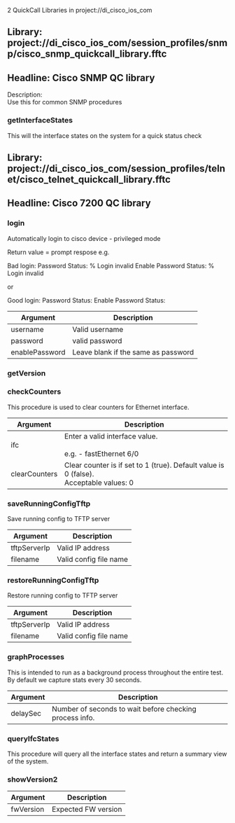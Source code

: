 2 QuickCall Libraries in project://di_cisco_ios_com
## Library: project://di_cisco_ios_com/session_profiles/snmp/cisco_snmp_quickcall_library.fftc
## Headline: Cisco SNMP QC library
Description:  
Use this for common SNMP procedures  
  
### getInterfaceStates
This will the interface states on the system for a quick status check
## Library: project://di_cisco_ios_com/session_profiles/telnet/cisco_telnet_quickcall_library.fftc
## Headline: Cisco 7200 QC library
### login
Automatically login to cisco device - privileged mode

Return value = prompt respose
e.g.

Bad login:
Password Status: % Login invalid
Enable Password Status: % Login invalid

or

Good login:
Password Status:
Enable Password Status:

Argument | Description
------------ | -------------
username | Valid username
password | valid password
enablePassword | Leave blank if the same as password
### getVersion
### checkCounters
This procedure is used to clear counters for Ethernet interface.

Argument | Description
------------ | -------------
ifc | Enter a valid interface value.<br><br>e.g. - fastEthernet 6/0
clearCounters | Clear counter is if set to 1 (true). Default value is 0 (false).<br>Acceptable values: 0|1
### saveRunningConfigTftp
Save running config to TFTP server

Argument | Description
------------ | -------------
tftpServerIp | Valid IP address
filename | Valid config file name
### restoreRunningConfigTftp
Restore running config to TFTP server

Argument | Description
------------ | -------------
tftpServerIp | Valid IP address
filename | Valid config file name
### graphProcesses
This is intended to run as a background process throughout the entire test. By default we capture stats every 30 seconds.

Argument | Description
------------ | -------------
delaySec | Number of seconds to wait before checking process info.
### queryIfcStates
This procedure will query all the interface states and return a summary view of the system.
### showVersion2

Argument | Description
------------ | -------------
fwVersion | Expected FW version
